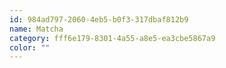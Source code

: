 ```yaml
---
id: 984ad797-2060-4eb5-b0f3-317dbaf812b9
name: Matcha
category: fff6e179-8301-4a55-a8e5-ea3cbe5867a9
color: ""
---
```

